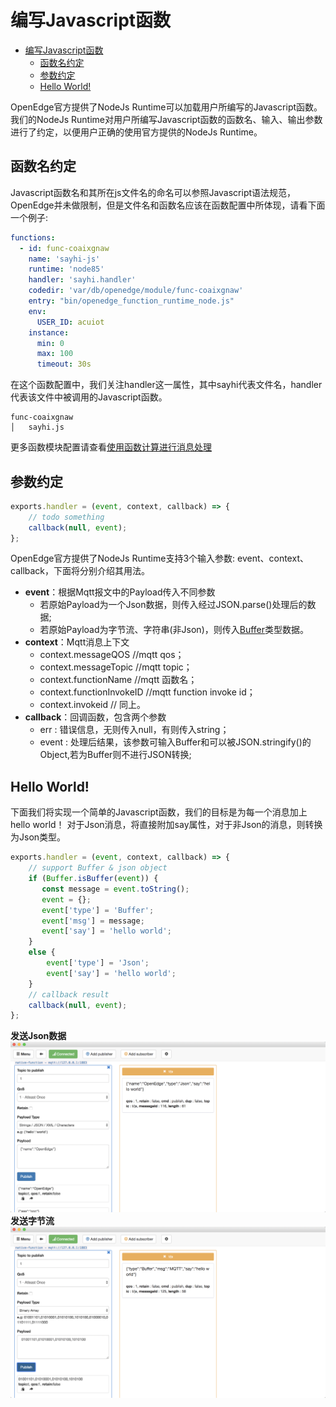 # 编写Javascript函数

- [编写Javascript函数](#%E7%BC%96%E5%86%99javascript%E5%87%BD%E6%95%B0)
  - [函数名约定](#%E5%87%BD%E6%95%B0%E5%90%8D%E7%BA%A6%E5%AE%9A)
  - [参数约定](#%E5%8F%82%E6%95%B0%E7%BA%A6%E5%AE%9A)
  - [Hello World!](#hello-world)

OpenEdge官方提供了NodeJs Runtime可以加载用户所编写的Javascript函数。我们的NodeJs Runtime对用户所编写Javascript函数的函数名、输入、输出参数进行了约定，以便用户正确的使用官方提供的NodeJs Runtime。

## 函数名约定

Javascript函数名和其所在js文件名的命名可以参照Javascript语法规范，OpenEdge并未做限制，但是文件名和函数名应该在函数配置中所体现，请看下面一个例子:

```yaml
functions:
  - id: func-coaixgnaw
    name: 'sayhi-js'
    runtime: 'node85'
    handler: 'sayhi.handler'
    codedir: 'var/db/openedge/module/func-coaixgnaw'
    entry: "bin/openedge_function_runtime_node.js"
    env:
      USER_ID: acuiot
    instance:
      min: 0
      max: 100
      timeout: 30s
```
在这个函数配置中，我们关注handler这一属性，其中sayhi代表文件名，handler代表该文件中被调用的Javascript函数。
```
func-coaixgnaw
│   sayhi.js 
```
更多函数模块配置请查看[使用函数计算进行消息处理](../tutorials/local/Message-processing-with-function-module.md)

## 参数约定
```Javascript
exports.handler = (event, context, callback) => {
    // todo something
    callback(null, event);
};
```
OpenEdge官方提供了NodeJs Runtime支持3个输入参数: event、context、callback，下面将分别介绍其用法。


- **event**：根据Mqtt报文中的Payload传入不同参数
    - 若原始Payload为一个Json数据，则传入经过JSON.parse()处理后的数据;
    - 若原始Payload为字节流、字符串(非Json)，则传入[Buffer](https://nodejs.org/api/buffer.html#buffer_class_buffer)类型数据。
- **context**：Mqtt消息上下文
    - context.messageQOS //mqtt qos；
    - context.messageTopic //mqtt topic；
    - context.functionName //mqtt 函数名；
    - context.functionInvokeID //mqtt function invoke id；
    - context.invokeid // 同上。
- **callback**：回调函数，包含两个参数
    - err : 错误信息，无则传入null，有则传入string；
    - event : 处理后结果，该参数可输入Buffer和可以被JSON.stringify()的Object,若为Buffer则不进行JSON转换;

## Hello World!

下面我们将实现一个简单的Javascript函数，我们的目标是为每一个消息加上hello world！
对于Json消息，将直接附加say属性，对于非Json的消息，则转换为Json类型。

```Javascript
exports.handler = (event, context, callback) => {
    // support Buffer & json object
    if (Buffer.isBuffer(event)) {
       const message = event.toString();
       event = {};
       event['type'] = 'Buffer';
       event['msg'] = message;
       event['say'] = 'hello world';
    }
    else {
        event['type'] = 'Json';
        event['say'] = 'hello world';
    }
    // callback result
    callback(null, event);
};
```
**发送Json数据**
![发送Json数据](../images/customize/js-runtime-helloworld-json.png)
**发送字节流**
![发送字节流](../images/customize/js-runtime-helloworld-bytes.png)
